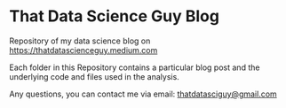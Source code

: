 # That Data Science Guy Blog

Repository of my data science blog on https://thatdatascienceguy.medium.com

Each folder in this Repository contains a particular blog post and the underlying code and files used in the analysis.

Any questions, you can contact me via email: thatdatasciguy@gmail.com
